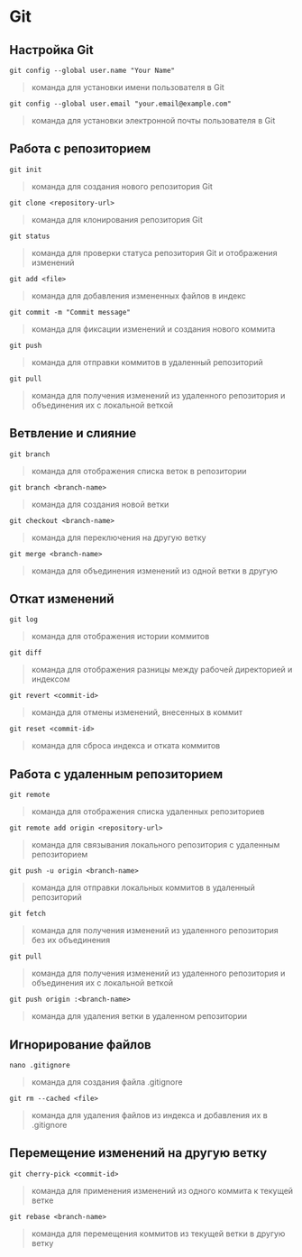 # Git


## Настройка Git

`git config --global user.name "Your Name"`
> команда для установки имени пользователя в Git


`git config --global user.email "your.email@example.com"`
> команда для установки электронной почты пользователя в Git

## Работа с репозиторием

`git init`
> команда для создания нового репозитория Git

`git clone <repository-url>`
> команда для клонирования репозитория Git

`git status`
> команда для проверки статуса репозитория Git и отображения изменений

`git add <file>`
> команда для добавления измененных файлов в индекс

`git commit -m "Commit message"`
> команда для фиксации изменений и создания нового коммита

`git push`
> команда для отправки коммитов в удаленный репозиторий

`git pull`
> команда для получения изменений из удаленного репозитория и объединения их с локальной веткой

## Ветвление и слияние

`git branch`
> команда для отображения списка веток в репозитории

`git branch <branch-name>`
> команда для создания новой ветки

`git checkout <branch-name>`
> команда для переключения на другую ветку

`git merge <branch-name>`
> команда для объединения изменений из одной ветки в другую

## Откат изменений

`git log`
> команда для отображения истории коммитов

`git diff`
> команда для отображения разницы между рабочей директорией и индексом

`git revert <commit-id>`
> команда для отмены изменений, внесенных в коммит

`git reset <commit-id>`
> команда для сброса индекса и отката коммитов

## Работа с удаленным репозиторием

`git remote`
> команда для отображения списка удаленных репозиториев

`git remote add origin <repository-url>`
> команда для связывания локального репозитория с удаленным репозиторием

`git push -u origin <branch-name>`
> команда для отправки локальных коммитов в удаленный репозиторий

`git fetch`
> команда для получения изменений из удаленного репозитория без их объединения

`git pull`
> команда для получения изменений из удаленного репозитория и объединения их с локальной веткой

`git push origin :<branch-name>`
> команда для удаления ветки в удаленном репозитории

## Игнорирование файлов

`nano .gitignore`
> команда для создания файла .gitignore

`git rm --cached <file>`
> команда для удаления файлов из индекса и добавления их в .gitignore

## Перемещение изменений на другую ветку

`git cherry-pick <commit-id>`
> команда для применения изменений из одного коммита к текущей ветке

`git rebase <branch-name>`
> команда для перемещения коммитов из текущей ветки в другую ветку
